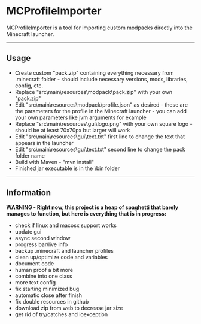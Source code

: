 # MCProfileImporter
MCProfileImporter is a tool for importing custom modpacks directly into the Minecraft launcher.

---

## Usage

- Create custom "pack.zip" containing everything necessary from .minecraft folder - should include necessary versions, mods, libraries, config, etc.
- Replace "src\main\resources\modpack\pack.zip" with your own "pack.zip"
- Edit "src\main\resources\modpack\profile.json" as desired - these are the parameters for the profile in the Minecraft launcher - you can add your own parameters like jvm arguments for example
- Replace "src\main\resources\gui\logo.png" with your own square logo - should be at least 70x70px but larger will work
- Edit "src\main\resources\gui\text.txt" first line to change the text that appears in the launcher
- Edit "src\main\resources\gui\text.txt" second line to change the pack folder name
- Build with Maven - "mvn install"
- Finished jar executable is in the \bin folder

---

## Information

**WARNING - Right now, this project is a heap of spaghetti that barely manages to function, but here is everything that is in progress:**
- check if linux and macosx support works
- update gui
- async second window
- progress bar/live info
- backup .minecraft and launcher profiles
- clean up/optimize code and variables
- document code
- human proof a bit more
- combine into one class
- more text config
- fix starting minimized bug
- automatic close after finish
- fix double resources in github
- download zip from web to decrease jar size
- get rid of try/catches and ioexception